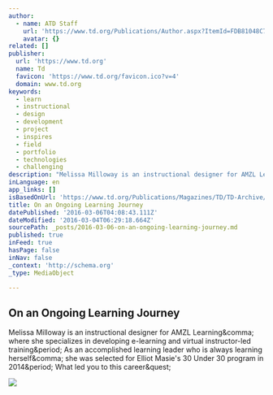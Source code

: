 ```yaml
---
author:
  - name: ATD Staff
    url: 'https://www.td.org/Publications/Author.aspx?ItemId=FDB81048C76D451E8DE78DFA32827E84'
    avatar: {}
related: []
publisher:
  url: 'https://www.td.org'
  name: Td
  favicon: 'https://www.td.org/favicon.ico?v=4'
  domain: www.td.org
keywords:
  - learn
  - instructional
  - design
  - development
  - project
  - inspires
  - field
  - portfolio
  - technologies
  - challenging
description: "Melissa Milloway is an instructional designer for AMZL Learning, where she specializes in developing e-learning and virtual instructor-led training. As an accomplished learning leader who is always learning herself, she was selected for Elliot Masie's 30 Under 30 program in 2014. What led you to this career?"
inLanguage: en
app_links: []
isBasedOnUrl: 'https://www.td.org/Publications/Magazines/TD/TD-Archive/2016/03/On-An-Ongoing-Learning-Journey'
title: On an Ongoing Learning Journey
datePublished: '2016-03-06T04:08:43.111Z'
dateModified: '2016-03-04T06:29:18.664Z'
sourcePath: _posts/2016-03-06-on-an-ongoing-learning-journey.md
published: true
inFeed: true
hasPage: false
inNav: false
_context: 'http://schema.org'
_type: MediaObject

---
```

<article style=""><h1>On an Ongoing Learning Journey</h1><p>Melissa Milloway is an instructional designer for AMZL Learning&amp;comma; where she specializes in developing e-learning and virtual instructor-led training&amp;period; As an accomplished learning leader who is always learning herself&amp;comma; she was selected for Elliot Masie's 30 Under 30 program in 2014&amp;period; What led you to this career&amp;quest;</p><img src="http://files.astd.org/TD-Article-Images/2016/03/upwardbound.png" /></article>